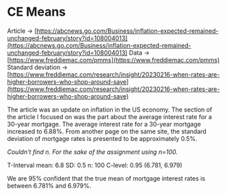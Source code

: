 # CE Means

Article -> [https://abcnews.go.com/Business/inflation-expected-remained-unchanged-february/story?id=108004013](https://abcnews.go.com/Business/inflation-expected-remained-unchanged-february/story?id=108004013)
Data -> [https://www.freddiemac.com/pmms](https://www.freddiemac.com/pmms)
Standard deviation -> [https://www.freddiemac.com/research/insight/20230216-when-rates-are-higher-borrowers-who-shop-around-save](https://www.freddiemac.com/research/insight/20230216-when-rates-are-higher-borrowers-who-shop-around-save)

The article was an update on inflation in the US economy. The section of the
article I focused on was the part about the average interest rate for a 30-year
mortgage. The average interest rate for a 30-year mortgage increased to 6.88%.
From another page on the same site, the standard deviation of mortgage rates is
presented to be approximately 0.5%.

*Couldn't find n. For the sake of the assignment using n=100.*

T-Interval
mean: 6.8
SD: 0.5
n: 100
C-level: 0.95
(6.781, 6.979)

We are 95% confident that the true mean of mortgage interest rates is between
6.781% and 6.979%.

